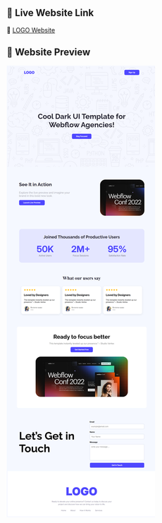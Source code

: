 ## 🚀 Live Website Link

🔗 [LOGO Website](https://turjox.github.io/logo-website/)
## 📸 Website Preview

![Website Preview](./Assets/website_preview.png)


